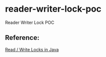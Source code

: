 # reader-writer-lock-poc
Reader Writer Lock POC

## Reference:
[Read / Write Locks in Java](http://tutorials.jenkov.com/java-concurrency/read-write-locks.html)
